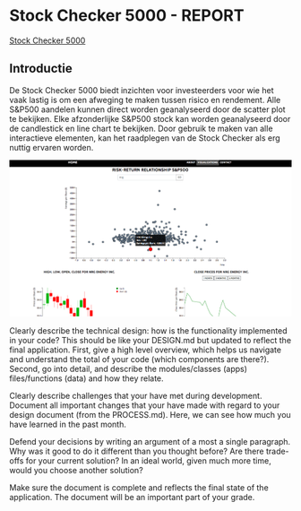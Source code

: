 # Stock Checker 5000 - REPORT
[Stock Checker 5000](https://amyvdgun.github.io/DataProject/)
## Introductie
De Stock Checker 5000 biedt inzichten voor investeerders voor wie het vaak lastig is om een afweging te maken tussen risico en rendement. Alle S&P500 aandelen kunnen direct worden geanalyseerd door de scatter plot te bekijken. Elke afzonderlijke S&P500 stock kan worden geanalyseerd door de candlestick en line chart te bekijken. Door gebruik te maken van alle interactieve elementen, kan het raadplegen van de Stock Checker als erg nuttig ervaren worden.

![](doc/Report.png)




Clearly describe the technical design: how is the functionality implemented in your code? This should be like your DESIGN.md but updated to reflect the final application. First, give a high level overview, which helps us navigate and understand the total of your code (which components are there?). Second, go into detail, and describe the modules/classes (apps) files/functions (data) and how they relate.

Clearly describe challenges that your have met during development. Document all important changes that your have made with regard to your design document (from the PROCESS.md). Here, we can see how much you have learned in the past month.

Defend your decisions by writing an argument of a most a single paragraph. Why was it good to do it different than you thought before? Are there trade-offs for your current solution? In an ideal world, given much more time, would you choose another solution?

Make sure the document is complete and reflects the final state of the application. The document will be an important part of your grade.
